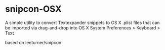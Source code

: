 snipcon-OSX
===========

A simple utility to convert Textexpander snippets to OS X .plist files that can be imported via drag-and-drop into OS X System Preferences > Keyboard > Text

based on leeturner/snipcon
